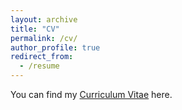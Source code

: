 ```yaml
---
layout: archive
title: "CV"
permalink: /cv/
author_profile: true
redirect_from:
  - /resume
---
```


You can find my [Curriculum Vitae](/files/CV.pdf) here.
